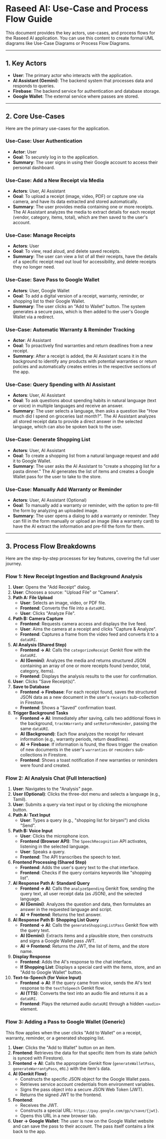 # Raseed AI: Use-Case and Process Flow Guide

This document provides the key actors, use-cases, and process flows for the Raseed AI application. You can use this content to create formal UML diagrams like Use-Case Diagrams or Process Flow Diagrams.

---

## 1. Key Actors

*   **User**: The primary actor who interacts with the application.
*   **AI Assistant (Gemini)**: The backend system that processes data and responds to queries.
*   **Firebase**: The backend service for authentication and database storage.
*   **Google Wallet**: The external service where passes are stored.

---

## 2. Core Use-Cases

Here are the primary use-cases for the application.

### Use-Case: User Authentication
*   **Actor**: User
*   **Goal**: To securely log in to the application.
*   **Summary**: The user signs in using their Google account to access their personal dashboard.

### Use-Case: Add a New Receipt via Media
*   **Actors**: User, AI Assistant
*   **Goal**: To upload a receipt (image, video, PDF) or capture one via camera, and have its data extracted and stored automatically.
*   **Summary**: The user provides media containing one or more receipts. The AI Assistant analyzes the media to extract details for each receipt (vendor, category, items, total), which are then saved to the user's account.

### Use-Case: Manage Receipts
*   **Actors**: User
*   **Goal**: To view, read aloud, and delete saved receipts.
*   **Summary**: The user can view a list of all their receipts, have the details of a specific receipt read out loud for accessibility, and delete receipts they no longer need.

### Use-Case: Save Pass to Google Wallet
*   **Actors**: User, Google Wallet
*   **Goal**: To add a digital version of a receipt, warranty, reminder, or shopping list to their Google Wallet.
*   **Summary**: The user clicks an "Add to Wallet" button. The system generates a secure pass, which is then added to the user's Google Wallet via a redirect.

### Use-Case: Automatic Warranty & Reminder Tracking
*   **Actor**: AI Assistant
*   **Goal**: To proactively find warranties and return deadlines from a new receipt.
*   **Summary**: After a receipt is added, the AI Assistant scans it in the background to identify any products with potential warranties or return policies and automatically creates entries in the respective sections of the app.

### Use-Case: Query Spending with AI Assistant
*   **Actors**: User, AI Assistant
*   **Goal**: To ask questions about spending habits in natural language (text or voice) in multiple languages and receive an answer.
*   **Summary**: The user selects a language, then asks a question like "How much did I spend on groceries last month?". The AI Assistant analyzes all stored receipt data to provide a direct answer in the selected language, which can also be spoken back to the user.

### Use-Case: Generate Shopping List
*   **Actors**: User, AI Assistant
*   **Goal**: To create a shopping list from a natural language request and add it to Google Wallet.
*   **Summary**: The user asks the AI Assistant to "create a shopping list for a pasta dinner." The AI generates the list of items and creates a Google Wallet pass for the user to take to the store.

### Use-Case: Manually Add Warranty or Reminder
*   **Actors**: User, AI Assistant (Optional)
*   **Goal**: To manually add a warranty or reminder, with the option to pre-fill the form by analyzing an uploaded image.
*   **Summary**: The user opens a dialog to add a warranty or reminder. They can fill in the form manually or upload an image (like a warranty card) to have the AI extract the information and pre-fill the form for them.

---

## 3. Process Flow Breakdowns

Here are the step-by-step processes for key features, covering the full user journey.

### Flow 1: New Receipt Ingestion and Background Analysis
1.  **User**: Opens the "Add Receipt" dialog.
2.  **User**: Chooses a source: "Upload File" or "Camera".
3.  **Path A: File Upload**
    *   **User**: Selects an image, video, or PDF file.
    *   **Frontend**: Converts the file into a `dataURI`.
    *   **User**: Clicks "Analyze File".
4.  **Path B: Camera Capture**
    *   **Frontend**: Requests camera access and displays the live feed.
    *   **User**: Aims the camera at a receipt and clicks "Capture & Analyze".
    *   **Frontend**: Captures a frame from the video feed and converts it to a `dataURI`.
5.  **AI Analysis (Shared Step)**
    *   **Frontend -> AI**: Calls the `categorizeReceipt` Genkit flow with the `dataURI`.
    *   **AI (Gemini)**: Analyzes the media and returns structured JSON containing an array of one or more receipts found (vendor, total, category, items).
    *   **Frontend**: Displays the analysis results to the user for confirmation.
6.  **User**: Clicks "Save Receipt(s)".
7.  **Save to Database**
    *   **Frontend -> Firebase**: For each receipt found, saves the structured JSON data as a new document in the user's `receipts` sub-collection in Firestore.
    *   **Frontend**: Shows a "Saved" confirmation toast.
8.  **Trigger Background Tasks**
    *   **Frontend -> AI**: Immediately after saving, calls two additional flows in the background, `trackWarranty` and `setReturnReminder`, passing the same `dataURI`.
    *   **AI (Background)**: Each flow analyzes the receipt for relevant information (e.g., warranty periods, return deadlines).
    *   **AI -> Firebase**: If information is found, the flows trigger the creation of new documents in the user's `warranties` or `reminders` sub-collections in Firestore.
    *   **Frontend**: Shows a toast notification if new warranties or reminders were found and created.

### Flow 2: AI Analysis Chat (Full Interaction)
1.  **User**: Navigates to the "Analysis" page.
2.  **User (Optional)**: Clicks the three-dot menu and selects a language (e.g., Tamil).
3.  **User**: Submits a query via text input or by clicking the microphone button.
4.  **Path A: Text Input**
    *   **User**: Types a query (e.g., "shopping list for biryani") and clicks "Send".
5.  **Path B: Voice Input**
    *   **User**: Clicks the microphone icon.
    *   **Frontend (Browser API)**: The `SpeechRecognition` API activates, listening in the selected language.
    *   **User**: Speaks a query.
    *   **Frontend**: The API transcribes the speech to text.
6.  **Frontend Processing (Shared Step)**
    *   **Frontend**: Adds the user's query text to the chat interface.
    *   **Frontend**: Checks if the query contains keywords like "shopping list".
7.  **AI Response Path A: Standard Query**
    *   **Frontend -> AI**: Calls the `analyzeSpending` Genkit flow, sending the query text, all user receipt data (as JSON), and the selected language.
    *   **AI (Gemini)**: Analyzes the question and data, then formulates an answer in the requested language and script.
    *   **AI -> Frontend**: Returns the text answer.
8.  **AI Response Path B: Shopping List Query**
    *   **Frontend -> AI**: Calls the `generateShoppingListPass` Genkit flow with the query text.
    *   **AI (Gemini)**: Extracts items and a plausible store, then constructs and signs a Google Wallet pass JWT.
    *   **AI -> Frontend**: Returns the JWT, the list of items, and the store name.
9.  **Display Response**
    *   **Frontend**: Adds the AI's response to the chat interface.
    *   **If Shopping List**: Displays a special card with the items, store, and an "Add to Google Wallet" button.
10. **Text-to-Speech (for Voice Input)**
    *   **Frontend -> AI**: If the query came from voice, sends the AI's text response to the `textToSpeech` Genkit flow.
    *   **AI (TTS)**: Converts the text into an audio file and returns it as a `dataURI`.
    *   **Frontend**: Plays the returned audio `dataURI` through a hidden `<audio>` element.

### Flow 3: Adding a Pass to Google Wallet (Generic)
This flow applies when the user clicks "Add to Wallet" on a receipt, warranty, reminder, or a generated shopping list.
1.  **User**: Clicks the "Add to Wallet" button on an item.
2.  **Frontend**: Retrieves the data for that specific item from its state (which is synced with Firestore).
3.  **Frontend -> AI**: Calls the appropriate Genkit flow (`generateWalletPass`, `generateWarrantyPass`, etc.) with the item's data.
4.  **AI (Genkit Flow)**:
    *   Constructs the specific JSON object for the Google Wallet pass.
    *   Retrieves service account credentials from environment variables.
    *   Signs the pass object into a secure JSON Web Token (JWT).
    *   Returns the signed JWT to the frontend.
5.  **Frontend**:
    *   Receives the JWT.
    *   Constructs a special URL: `https://pay.google.com/gp/v/save/{jwt}`.
    *   Opens this URL in a new browser tab.
6.  **User -> Google Wallet**: The user is now on the Google Wallet website and can save the pass to their account. The pass itself contains a link back to the app.
